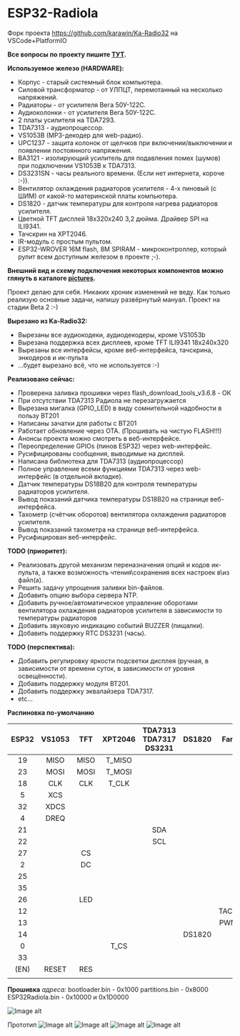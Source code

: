 # ESP32-Radiola
Форк проекта https://github.com/karawin/Ka-Radio32 на VSCode+PlatformIO

**Все вопросы по проекту пишите [ТУТ](https://serverdoma.ru/viewtopic.php?f=70&t=1178).**

**Используемое железо (HARDWARE):**
  + Корпус - старый системный блок компьютера.
  + Силовой трансформатор - от УЛПЦТ, перемотанный на несколько напряжений.
  + Радиаторы - от усилителя Вега 50У-122С.
  + Аудиоколонки - от усилителя Вега 50У-122С.
  + 2 платы усилителя на TDA7293.
  + TDA7313 - аудиопроцессор.
  + VS1053B (MP3-декодер для web-радио).
  + UPC1237 - защита колонок от щелчков при включении/выключении и появлении постоянного напряжения.
  + BA3121 - изолирующий усилитель для подавления помех (шумов) при подключении VS1053B к TDA7313.
  + DS3231SN - часы реального времени. (Если нет интернета, короче :-)).
  + Вентилятор охлаждения радиаторов усилителя - 4-х пиновый (с ШИМ) от какой-то материнской платы компьютера.
  + DS1820 - датчик температуры для контроля нагрева радиаторов усилителя.
  + Цветной TFT дисплей 18x320x240 3,2 дюйма. Драйвер SPI на ILI9341.
  + Тачскрин на XPT2046.
  + IR-модуль с простым пультом.
  + ESP32-WROVER 16M flash, 8M SPIRAM - микроконтроллер, который рулит всем доступным железом в проекте ;-).

  **Внешний вид и схему подключения некоторых компонентов можно глянуть в каталоге [pictures](https://github.com/SinglWolf/ESP32-Radiola/tree/master/pictures).**


Проект делаю для себя. Никаких хроник изменений не веду. Как только реализую основные задачи, напишу развёрнутый мануал.
Проект на стадии Beta 2 :-)

**Вырезано из Ka-Radio32:**
  - Вырезаны все аудиокодеки, аудиодекодеры, кроме VS1053b
  - Вырезана поддержка всех дисплеев, кроме TFT ILI9341 18x240x320
  - Вырезаны все интерфейсы, кроме веб-интерфейса, тачскрина, энкодеров и ик-пульта
  - ...будет вырезано всё, что не используется :-)

**Реализовано сейчас:**
  + Проверена заливка прошивки через flash_download_tools_v3.6.8 - ОК
  + При отсутствии TDA7313 Радиола не перезагружается
  + Вырезана мигалка (GPIO_LED) в виду сомнительной надобности в пользу BT201
  + Написаны зачатки для работы с BT201
  + Работает обновление через OTA. (Прошивать на чистую FLASH!!!)
  + Анонсы проекта можно смотреть в веб-интерфейсе.
  + Переопределение GPIOs (пинов ESP32) через web-интерфейс.
  + Русифицированы сообщения, выводимые на дисплей.
  + Написана библиотека для TDA7313 (аудиопроцессор)
  + Полное управление всеми функциями TDA7313 через web-интерфейс (в отдельной вкладке).
  + Датчик температуры DS18B20 для контроля температуры радиаторов усилителя.
  + Вывод показаний датчика температуры DS18B20 на странице веб-интерфейса.
  + Тахометр (счётчик оборотов) вентилятора охлаждения радиаторов усилителя.
  + Вывод показаний тахометра на странице веб-интерфейса.
  + Русифицирован веб-интерфейс.
  
**TODO (приоритет):**
  + Реализовать другой механизм переназначения опций и кодов ик-пульта, а также возможность чтения\сохранения всех настроек в\из файл(а).
  + Решить задачу упрощения заливки bin-файлов.
  + Добавить опцию выбора сервера NTP.
  + Добавить ручное/автоматическое управление оборотами вентилятора охлаждения радиаторов усилителя в зависимости то температуры радиаторов
  + Добавить звуковую индикацию событий BUZZER (пищалки).
  + Добавить поддержку RTC DS3231 (часы).
 
 **TODO (перспектива):**
  + Добавить регулировку яркости подсветки дисплея (ручная, в зависимости от времени суток, в зависимости от уровня освещённости).
  + Добавить поддержку модуля BT201.
  + Добавить поддержку эквалайзера TDA7317.
  + etc...

**Распиновка по-умолчанию** 

| ESP32 | VS1053  | TFT  | XPT2046 | TDA7313<br/>TDA7317<br/>DS3231 | DS1820 |  Fan  | IRLED | BUZZER |
| :---: | :-----: | :--: | :-----: | :-----: | :----: | :---: | :---: | :----: |
|   19  |  MISO   | MISO | T_MISO  |         |        |       |       |        |
|   23  |  MOSI   | MOSI | T_MOSI  |         |        |       |       |        |
|   18  |  CLK    | CLK  | T_CLK   |         |        |       |       |        |
|   5   |  XCS    |      |         |         |        |       |       |        |
|   32  |  XDCS   |      |         |         |        |       |       |        |
|   4   |  DREQ   |      |         |         |        |       |       |        |
|   21  |         |      |         |   SDA   |        |       |       |        |
|   22  |         |      |         |   SCL   |        |       |       |        |
|   27  |         | CS   |         |         |        |       |       |        |
|   2   |         | DC   |         |         |        |       |       |        |
|   25  |         |      |         |         |        |       |       |        |
|   35  |         |      |         |         |        |       |+IRLED |        |
|   26  |         | LED  |         |         |        |       |       |        |
|   12  |         |      |         |         |        | TACH  |       |        |
|   13  |         |      |         |         |        | PWM   |       |        |
|   14  |         |      |         |         | DS1820 |       |       |        |
|   0   |         |      | T_CS    |         |        |       |       |        |
|   33  |         |      |         |         |        |       |       |+BUZZER |
| (EN)  |  RESET  | RES  |         |         |        |       |       |        |
|       |         |      |         |         |        |       |       |        |
**Прошивка**
*адреса:*
bootloader.bin - 0x1000
partitions.bin - 0x8000
ESP32Radiola.bin - 0x10000 и 0x1D0000

![Image alt](https://github.com/SinglWolf/ESP32-Radiola/raw/master/pictures/flash_download_tools.png)

Прототип
![Image alt](https://github.com/SinglWolf/ESP32-Radiola/raw/master/pictures/ESP32-Radiola.png)
![Image alt](https://github.com/SinglWolf/ESP32-Radiola/raw/master/pictures/amplifier.jpg)
![Image alt](https://github.com/SinglWolf/ESP32-Radiola/raw/master/pictures/ESP32WROVER.jpg)
![Image alt](https://github.com/SinglWolf/ESP32-Radiola/raw/master/pictures/display.jpg)
